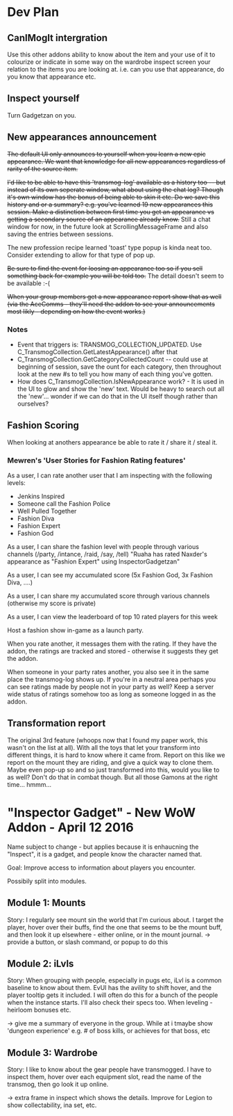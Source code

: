 # Dev Plan

## CanIMogIt intergration

Use this other addons ability to know about the item and your use of it to colourize or indicate in some way on the wardrobe inspect screen your relation to the items you are looking at.  i.e. can you use that appearance, do you know that appearance etc.

## Inspect yourself

Turn Gadgetzan on you.

## New appearances announcement

~~The default UI only announces to yourself when you learn a new epic appearance.  We want that knowledge for all new appearances regardless of rarity of the source item.~~

~~I'd like to be able to have this 'transmog-log' available as a history too -- but instead of its own seperate window, what about using the chat log?  Though it's own window has the bonus of being able to skin it etc.  Do we save this history and or a summary? e.g. you've learned 19 new appearances this session.  Make a distinction between first time you get an appearance vs getting a secondary source of an appearance already know.~~  Still a chat window for now, in the future look at ScrollingMessageFrame and also saving the entries between sessions.

The new profession recipe learned 'toast' type popup is kinda neat too.  Consider extending to allow for that type of pop up.

~~Be sure to find the event for loosing an appearance too so if you sell something back for example you will be told too.~~ The detail doesn't seem to be available :-(

~~When your group members get a new appearance report show that as well (via the AceComms - they'll need the addon to see your announcements most likly - depending on how the event works.)~~

### Notes

* Event that triggers is: TRANSMOG_COLLECTION_UPDATED.  Use C_TransmogCollection.GetLatestAppearance() after that
* C_TransmogCollection.GetCategoryCollectedCount -- could use at beginning of session, save the ount for each category, then throughout look at the new #s to tell you how many of each thing you've gotten.
* How does C_TransmogCollection.IsNewAppearance work? - It is used in the UI to glow and show the 'new' text. Would be heavy to search out all the 'new'... wonder if we can do that in the UI itself though rather than ourselves?

## Fashion Scoring

When looking at anothers appearance be able to rate it / share it / steal it.

### Mewren's 'User Stories for Fashion Rating features'

As a user, I can rate another user that I am inspecting with the following levels:

* Jenkins Inspired
* Someone call the Fashion Police
* Well Pulled Together
* Fashion Diva
* Fashion Expert
* Fashion God


As a user, I can share the fashion level with people through various channels (/party, /intance, /raid, /say, /tell)  "Ruaha has rated Naxder's appearance as "Fashion Expert" using InspectorGadgetzan"

As a user, I can see my accumulated score  (5x Fashion God,  3x Fashion Diva, ....)

As a user, I can share my accumulated score through various channels (otherwise my score is private)

As a user, I can view the leaderboard of top 10 rated players for this week

Host a fashion show in-game as a launch party.

When you rate another, it messages them with the rating.  If they have the addon, the ratings are tracked and stored - otherwise it suggests they get the addon.

When someone in your party rates another, you also see it in the same place the transmog-log shows up.  If you're in a neutral area perhaps you can see ratings made by people not in your party as well?  Keep a server wide status of ratings somehow too as long as someone logged in as the addon.

## Transformation report

The original 3rd feature (whoops now that I found my paper work, this wasn't on the list at all). With all the toys that let your transform into different things, it is hard to know where it came from.  Report on this like we report on the mount they are riding, and give a quick way to clone them.  Maybe even pop-up so and so just transformed into this, would you like to as well?  Don't do that in combat though.  But all those Gamons at the right time... hmmm...

# "Inspector Gadget" - New WoW Addon - April 12 2016

Name subject to change - but applies because it is enhaucning the "Inspect", it is a gadget, and people know the character named that.

Goal: Improve access to information about players you encounter.

Possibily split into modules.

## Module 1: Mounts

Story: I regularly see mount sin the world that I'm curious about.  I target the player, hover over their buffs, find the one that seems to be the mount buff, and then look it up elsewhere - either online, or in the mount journal.  -> provide a button, or slash command, or popup to do this

## Module 2: iLvls

Story: When grouping with people, especially in pugs etc, iLvl is a common baseline to know about them.  EvUI has the avility to shift hover, and the player tooltip gets it included.  I will often do this for a bunch of the people when the instance starts.  I'll also check their specs too.  When leveling - heirloom bonuses etc.

-> give me a summary of everyone in the group.  While at i tmaybe show 'dungeon experience' e.g. # of boss kills, or achieves for that boss, etc

## Module 3: Wardrobe

Story: I like to know about the gear people have transmogged.  I have to inspect them, hover over each equipment slot, read the name of the transmog, then go look it up online.

-> extra frame in inspect which shows the details.  Improve for Legion to show collectability, ina set, etc. 